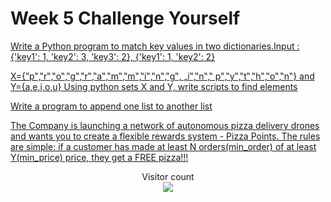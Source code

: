 # Week 5 Challenge Yourself


[Write a Python program to match key values in two dictionaries.Input : {'key1': 1, 'key2': 3, 'key3': 2}, {'key1': 1, 'key2': 2} ](https://github.com/atharva-narkhede/Python/blob/main/Week%205/Challenge%20Yourself/match_key_values.py)

[X={”p‟,‟r‟,‟o‟,‟g‟,‟r‟,‟a‟,‟m‟,‟m‟,‟i‟,‟n‟,‟g‟, „i‟,‟n‟,‟ p‟,‟y‟,‟t‟,‟h‟,‟o‟,‟n‟} and Y={a,e,i,o,u} Using python sets X and Y, write scripts to find elements](https://github.com/adivishnu-a/Python/blob/main/Week%205/Challenge%20Yourself/sets_X_and_Y.py)

[Write a program to append one list to another list](https://github.com/adivishnu-a/Python/blob/main/Week%205/Challenge%20Yourself/append_list.py)

[The Company is launching a network of autonomous pizza delivery drones and wants you to create a flexible rewards system - Pizza Points. The rules are simple: if a customer has made at least N orders(min_order) of at least Y(min_price) price, they get a FREE pizza!!!](https://github.com/adivishnu-a/Python/blob/main/Week%205/Challenge%20Yourself/pizza_delivery_drones.py)

[]()

[]()

[]()

[]()

[]()

[]()

<p align="center"> 
  Visitor count<br>
  <img src="https://profile-counter.glitch.me/atharva-narkhede-pythonw5cy/count.svg" />
</p>

